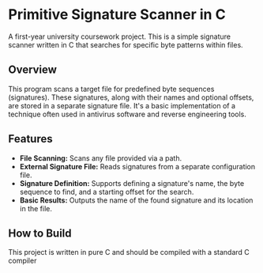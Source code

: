 # Primitive Signature Scanner in C

A first-year university coursework project. This is a simple signature scanner written in C that searches for specific byte patterns within files.

## Overview

This program scans a target file for predefined byte sequences (signatures). These signatures, along with their names and optional offsets, are stored in a separate signature file. It's a basic implementation of a technique often used in antivirus software and reverse engineering tools.

## Features

*   **File Scanning:** Scans any file provided via a path.
*   **External Signature File:** Reads signatures from a separate configuration file.
*   **Signature Definition:** Supports defining a signature's name, the byte sequence to find, and a starting offset for the search.
*   **Basic Results:** Outputs the name of the found signature and its location in the file.

## How to Build

This project is written in pure C and should be compiled with a standard C compiler
